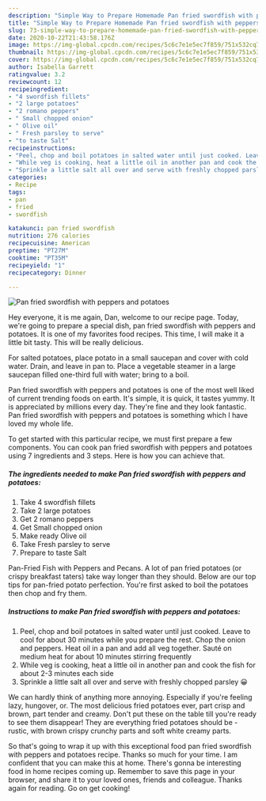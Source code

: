 ```yaml
---
description: "Simple Way to Prepare Homemade Pan fried swordfish with peppers and potatoes"
title: "Simple Way to Prepare Homemade Pan fried swordfish with peppers and potatoes"
slug: 73-simple-way-to-prepare-homemade-pan-fried-swordfish-with-peppers-and-potatoes
date: 2020-10-22T21:43:58.176Z
image: https://img-global.cpcdn.com/recipes/5c6c7e1e5ec7f859/751x532cq70/pan-fried-swordfish-with-peppers-and-potatoes-recipe-main-photo.jpg
thumbnail: https://img-global.cpcdn.com/recipes/5c6c7e1e5ec7f859/751x532cq70/pan-fried-swordfish-with-peppers-and-potatoes-recipe-main-photo.jpg
cover: https://img-global.cpcdn.com/recipes/5c6c7e1e5ec7f859/751x532cq70/pan-fried-swordfish-with-peppers-and-potatoes-recipe-main-photo.jpg
author: Isabella Garrett
ratingvalue: 3.2
reviewcount: 12
recipeingredient:
- "4 swordfish fillets"
- "2 large potatoes"
- "2 romano peppers"
- " Small chopped onion"
- " Olive oil"
- " Fresh parsley to serve"
- "to taste Salt"
recipeinstructions:
- "Peel, chop and boil potatoes in salted water until just cooked. Leave to cool for about 30 minutes while you prepare the rest. Chop the onion and peppers. Heat oil in a pan and add all veg together. Sauté on medium heat for about 10 minutes stirring frequently"
- "While veg is cooking, heat a little oil in another pan and cook the fish for about 2-3 minutes each side"
- "Sprinkle a little salt all over and serve with freshly chopped parsley 😀"
categories:
- Recipe
tags:
- pan
- fried
- swordfish

katakunci: pan fried swordfish 
nutrition: 276 calories
recipecuisine: American
preptime: "PT27M"
cooktime: "PT35M"
recipeyield: "1"
recipecategory: Dinner

---
```



![Pan fried swordfish with peppers and potatoes](https://img-global.cpcdn.com/recipes/5c6c7e1e5ec7f859/751x532cq70/pan-fried-swordfish-with-peppers-and-potatoes-recipe-main-photo.jpg)

Hey everyone, it is me again, Dan, welcome to our recipe page. Today, we're going to prepare a special dish, pan fried swordfish with peppers and potatoes. It is one of my favorites food recipes. This time, I will make it a little bit tasty. This will be really delicious.

For salted potatoes, place potato in a small saucepan and cover with cold water. Drain, and leave in pan to. Place a vegetable steamer in a large saucepan filled one-third full with water; bring to a boil.

Pan fried swordfish with peppers and potatoes is one of the most well liked of current trending foods on earth. It's simple, it is quick, it tastes yummy. It is appreciated by millions every day. They're fine and they look fantastic. Pan fried swordfish with peppers and potatoes is something which I have loved my whole life.


To get started with this particular recipe, we must first prepare a few components. You can cook pan fried swordfish with peppers and potatoes using 7 ingredients and 3 steps. Here is how you can achieve that.

<!--inarticleads1-->

##### The ingredients needed to make Pan fried swordfish with peppers and potatoes:

1. Take 4 swordfish fillets
1. Take 2 large potatoes
1. Get 2 romano peppers
1. Get  Small chopped onion
1. Make ready  Olive oil
1. Take  Fresh parsley to serve
1. Prepare to taste Salt


Pan-Fried Fish with Peppers and Pecans. A lot of pan fried potatoes (or crispy breakfast taters) take way longer than they should. Below are our top tips for pan-fried potato perfection. You&#39;re first asked to boil the potatoes then chop and fry them. 

<!--inarticleads2-->

##### Instructions to make Pan fried swordfish with peppers and potatoes:

1. Peel, chop and boil potatoes in salted water until just cooked. Leave to cool for about 30 minutes while you prepare the rest. Chop the onion and peppers. Heat oil in a pan and add all veg together. Sauté on medium heat for about 10 minutes stirring frequently
1. While veg is cooking, heat a little oil in another pan and cook the fish for about 2-3 minutes each side
1. Sprinkle a little salt all over and serve with freshly chopped parsley 😀


We can hardly think of anything more annoying. Especially if you&#39;re feeling lazy, hungover, or. The most delicious fried potatoes ever, part crisp and brown, part tender and creamy. Don&#39;t put these on the table till you&#39;re ready to see them disappear! They are everything fried potatoes should be - rustic, with brown crispy crunchy parts and soft white creamy parts. 

So that's going to wrap it up with this exceptional food pan fried swordfish with peppers and potatoes recipe. Thanks so much for your time. I am confident that you can make this at home. There's gonna be interesting food in home recipes coming up. Remember to save this page in your browser, and share it to your loved ones, friends and colleague. Thanks again for reading. Go on get cooking!

